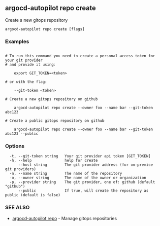 ## argocd-autopilot repo create

Create a new gitops repository

```
argocd-autopilot repo create [flags]
```

### Examples

```

# To run this command you need to create a personal access token for your git provider
# and provide it using:

    export GIT_TOKEN=<token>

# or with the flag:

    --git-token <token>

# Create a new gitops repository on github

    argocd-autopilot repo create --owner foo --name bar --git-token abc123

# Create a public gitops repository on github

    argocd-autopilot repo create --owner foo --name bar --git-token abc123 --public

```

### Options

```
  -t, --git-token string   Your git provider api token [GIT_TOKEN]
  -h, --help               help for create
      --host string        The git provider address (for on-premise git providers)
  -n, --name string        The name of the repository
  -o, --owner string       The name of the owner or organization
  -p, --provider string    The git provider, one of: github (default "github")
      --public             If true, will create the repository as public (default is false)
```

### SEE ALSO

* [argocd-autopilot repo](argocd-autopilot_repo.md)	 - Manage gitops repositories

